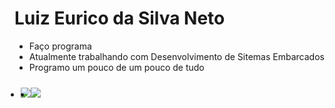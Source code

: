 # Luiz Eurico da Silva Neto

- Faço programa
- Atualmente trabalhando com Desenvolvimento de Sitemas Embarcados
- Programo um pouco de um pouco de tudo

<div style="display: border: 2px solid black; border-radius: 15px">
  <ul style="display: flex; padding: 2%">
      <li> <img src="https://cdn.jsdelivr.net/gh/devicons/devicon/icons/html5/html5-original.svg" /> </li>
      <li> <img src="https://cdn.jsdelivr.net/gh/devicons/devicon/icons/css3/css3-original.svg" /> </li>
  </ul>
</div>

